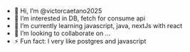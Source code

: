 - 👋 Hi, I’m @victorcaetano2025
- 👀 I’m interested in DB, fetch for consume api
- 🌱 I’m currently learning javascript, java, nextJs with react
- 💞️ I’m looking to collaborate on ...
- ⚡ Fun fact: l very like postgres and javascript
<!---
victorcaetano2025/victorcaetano2025 is a ✨ special ✨ repository because its `README.md` (this file) appears on your GitHub profile.
You can click the Preview link to take a look at your changes.
--->
